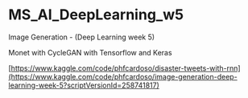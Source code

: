# MS_AI_DeepLearning_w5

Image Generation - (Deep Learning week 5) 

Monet with CycleGAN with Tensorflow and Keras

[https://www.kaggle.com/code/phfcardoso/disaster-tweets-with-rnn](https://www.kaggle.com/code/phfcardoso/image-generation-deep-learning-week-5?scriptVersionId=258741817)
